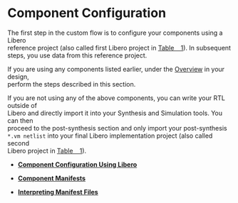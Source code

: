 # Component Configuration

The first step in the custom flow is to configure your components using a Libero<br /> reference project \(also called first Libero project in [Table   1](GUID-1BA4CB4D-FE1F-4BF9-9865-B061E5938FCA.md#TABLE_ZCQ_X5W_Z5B)\). In subsequent steps, you use data from this reference project.

If you are using any components listed earlier, under the [Overview](GUID-1BA4CB4D-FE1F-4BF9-9865-B061E5938FCA.md) in your design,<br /> perform the steps described in this section.

If you are not using any of the above components, you can write your RTL outside of<br /> Libero and directly import it into your Synthesis and Simulation tools. You can then<br /> proceed to the post-synthesis section and only import your post-synthesis `*.vm netlist` into your final Libero implementation project \(also called second<br /> Libero project in [Table   1](GUID-1BA4CB4D-FE1F-4BF9-9865-B061E5938FCA.md#TABLE_ZCQ_X5W_Z5B)\).

-   **[Component Configuration Using Libero](GUID-D10FA60B-0643-4011-8C4C-7FA0B2F0385A.md)**  

-   **[Component Manifests](GUID-E82E32F4-E622-477E-A4C9-37BB5DE032DC.md)**  

-   **[Interpreting Manifest Files](GUID-D1EA28EE-C1D7-475E-8789-C11E2A0C2C1A.md)**  


